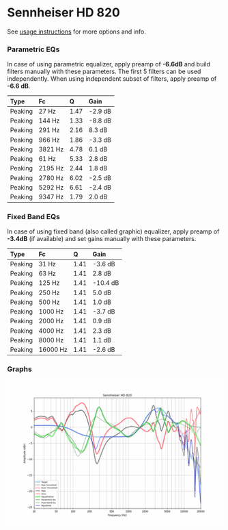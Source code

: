 # Sennheiser HD 820
See [usage instructions](https://github.com/jaakkopasanen/AutoEq#usage) for more options and info.

### Parametric EQs
In case of using parametric equalizer, apply preamp of **-6.6dB** and build filters manually
with these parameters. The first 5 filters can be used independently.
When using independent subset of filters, apply preamp of **-6.6 dB**.

| Type    | Fc      |    Q | Gain    |
|:--------|:--------|:-----|:--------|
| Peaking | 27 Hz   | 1.47 | -2.9 dB |
| Peaking | 144 Hz  | 1.33 | -8.8 dB |
| Peaking | 291 Hz  | 2.16 | 8.3 dB  |
| Peaking | 966 Hz  | 1.86 | -3.3 dB |
| Peaking | 3821 Hz | 4.78 | 6.1 dB  |
| Peaking | 61 Hz   | 5.33 | 2.8 dB  |
| Peaking | 2195 Hz | 2.44 | 1.8 dB  |
| Peaking | 2780 Hz | 6.02 | -2.5 dB |
| Peaking | 5292 Hz | 6.61 | -2.4 dB |
| Peaking | 9347 Hz | 1.79 | 2.0 dB  |

### Fixed Band EQs
In case of using fixed band (also called graphic) equalizer, apply preamp of **-3.4dB**
(if available) and set gains manually with these parameters.

| Type    | Fc       |    Q | Gain     |
|:--------|:---------|:-----|:---------|
| Peaking | 31 Hz    | 1.41 | -3.6 dB  |
| Peaking | 63 Hz    | 1.41 | 2.8 dB   |
| Peaking | 125 Hz   | 1.41 | -10.4 dB |
| Peaking | 250 Hz   | 1.41 | 5.0 dB   |
| Peaking | 500 Hz   | 1.41 | 1.0 dB   |
| Peaking | 1000 Hz  | 1.41 | -3.7 dB  |
| Peaking | 2000 Hz  | 1.41 | 0.9 dB   |
| Peaking | 4000 Hz  | 1.41 | 2.3 dB   |
| Peaking | 8000 Hz  | 1.41 | 1.1 dB   |
| Peaking | 16000 Hz | 1.41 | -2.6 dB  |

### Graphs
![](./Sennheiser%20HD%20820.png)